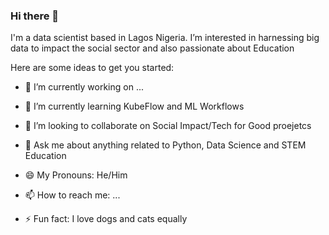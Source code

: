 ### Hi there 👋
 I'm a data scientist based in Lagos Nigeria. I’m interested in harnessing big data to impact the social sector and also passionate about Education


Here are some ideas to get you started:

- 🔭 I’m currently working on ...

- 🌱 I’m currently learning KubeFlow and ML Workflows

- 👯 I’m looking to collaborate on Social Impact/Tech for Good proejetcs

- 💬 Ask me about anything related to Python, Data Science and STEM Education

- 😄 My Pronouns: He/Him

- 📫 How to reach me: ...

- ⚡ Fun fact: I love dogs and cats equally

